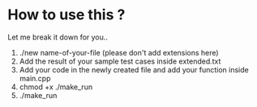 # How to use this ?
Let me break it down for you.. 
1. ./new name-of-your-file (please don't add extensions here)
2. Add the result of your sample test cases inside extended.txt
3. Add your code in the newly created file and add your function inside main.cpp
4. chmod +x ./make_run
5. ./make_run
